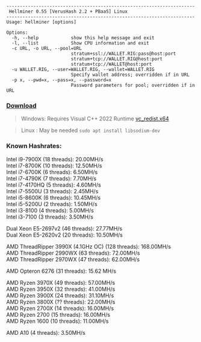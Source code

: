~~~~
----------------------------------------------------------------------
 Hellminer 0.55 [VerusHash 2.2 + PBaaS] Linux
----------------------------------------------------------------------
Usage: hellminer [options]

Options:
  -h, --help            show this help message and exit
  -l, --list            Show CPU information and exit
  -c URL, -o URL, --pool=URL
                        stratum+ssl://WALLET.RIG:pass@host:port
                        stratum+tcp://WALLET.RIG@host:port
                        stratum+tcp://WALLET@host:port
  -u WALLET.RIG, --user=WALLET.RIG, --wallet=WALLET.RIG
                        Specify wallet address; overridden if in URL
  -p x, --pwd=x, --pass=x, --password=x
                        Password parameters for pool; overridden if in URL
~~~~
### [Download](https://github.com/hellcatz/hminer/releases)
  > Windows: Requires Visual C++ 2022 Runtime [vc_redist.x64](https://aka.ms/vs/17/release/vc_redist.x64.exe)
  
  > Linux  : May be needed `sudo apt install libsodium-dev`
  >

### Known Hashrates:
  Intel i9-7900X (18 threads): 20.00MH/s  
  Intel i7-8700K (10 threads): 12.50MH/s  
  Intel i7-6700K (6 threads): 6.50MH/s  
  Intel i7-4790K (7 threads): 7.70MH/s  
  Intel i7-4170HQ (5 threads): 4.60MH/s  
  Intel i7-5500U (3 threads): 2.45MH/s  
  Intel i5-8600K (6 threads): 10.45MH/s  
  Intel i5-5200U (2 threads): 1.50MH/s    
  Intel i3-8100 (4 threads): 5.00MH/s  
  Intel i3-7100 (3 threads): 3.50MH/s  
    
  Dual Xeon E5-2697v2 (46 threads): 27.77MH/s  
  Dual Xeon E5-2620v2 (20 threads): 10.50MH/s  
  
  AMD ThreadRipper 3990X (4.1GHz OC) (128 threads): 168.00MH/s  
  AMD ThreadRipper 2990WX (63 threads): 72.00MH/s  
  AMD ThreadRipper 2970WX (47 threads): 62.00MH/s  
  
  AMD Opteron 6276 (31 threads): 15.62 MH/s  
  
  AMD Ryzen 3970X (49 threads): 57.00MH/s  
  AMD Ryzen 3950X (32 threads): 41.00MH/s  
  AMD Ryzen 3900X (24 threads): 31.10MH/s  
  AMD Ryzen 3800X (?? threads): 22.00MH/s  
  AMD Ryzen 2700X (14 threads): 16.00MH/s  
  AMD Ryzen 2700 (15 threads): 16.00MH/s  
  AMD Ryzen 1600 (10 threads): 11.00MH/s  
    
  AMD A10 (4 threads): 3.50MH/s  
